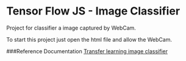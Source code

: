 # Tensor Flow JS - Image Classifier

Project for classifier a image captured by WebCam.

To start this project just open the html file and allow the WebCam.

###Reference Documentation
[Transfer learning image classifier](https://www.tensorflow.org/js/tutorials/transfer/image_classification)

